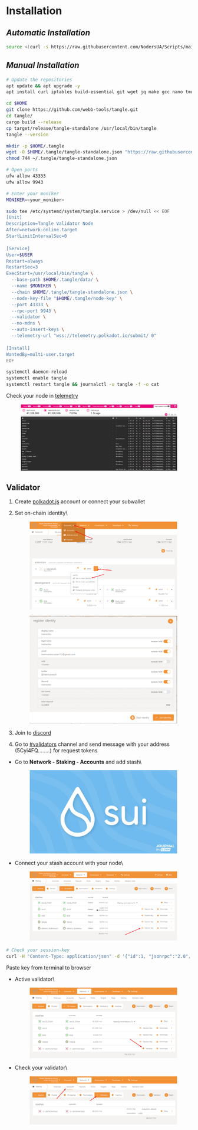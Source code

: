 # Installation

## _**Automatic Installation**_

```bash
source <(curl -s https://raw.githubusercontent.com/NodersUA/Scripts/main/tangle)
```

## _**Manual Installation**_

```bash
# Update the repositories
apt update && apt upgrade -y
apt install curl iptables build-essential git wget jq make gcc nano tmux htop nvme-cli pkg-config libssl-dev libleveldb-dev libgmp3-dev tar clang bsdmainutils ncdu unzip llvm libudev-dev make protobuf-compiler -y
```

```bash
cd $HOME
git clone https://github.com/webb-tools/tangle.git
cd tangle/
cargo build --release
cp target/release/tangle-standalone /usr/local/bin/tangle
tangle --version
```

```bash
mkdir -p $HOME/.tangle
wget -O $HOME/.tangle/tangle-standalone.json "https://raw.githubusercontent.com/webb-tools/tangle/main/chainspecs/testnet/tangle-standalone.json"
chmod 744 ~/.tangle/tangle-standalone.json
```

```bash
# Open ports
ufw allow 43333
ufw allow 9943
```

```bash
# Enter your moniker
MONIKER=<your_moniker>
```

```bash
sudo tee /etc/systemd/system/tangle.service > /dev/null << EOF
[Unit]
Description=Tangle Validator Node
After=network-online.target
StartLimitIntervalSec=0
 
[Service]
User=$USER
Restart=always
RestartSec=3
ExecStart=/usr/local/bin/tangle \
  --base-path $HOME/.tangle/data/ \
  --name $MONIKER \
  --chain $HOME/.tangle/tangle-standalone.json \
  --node-key-file "$HOME/.tangle/node-key" \
  --port 43333 \
  --rpc-port 9943 \
  --validator \
  --no-mdns \
  --auto-insert-keys \
  --telemetry-url "wss://telemetry.polkadot.io/submit/ 0"
 
[Install]
WantedBy=multi-user.target
EOF
```

```bash
systemctl daemon-reload
systemctl enable tangle
systemctl restart tangle && journalctl -u tangle -f -o cat
```

Check your node in [telemetry](https://telemetry.polkadot.io/#list/0xea63e6ac7da8699520af7fb540470d63e48eccb33f7273d2e21a935685bf1320)

<figure><img src="../../.gitbook/assets/image (11).png" alt=""><figcaption></figcaption></figure>

## Validator

1. Create [polkadot.js](https://polkadot.js.org/apps/?rpc=wss%253A%252F%252Frpc.tangle.tools\&ref=blog.webb.tools#/accounts) account or connect your subwallet
2.  Set on-chain identity\


    <figure><img src="../../.gitbook/assets/image (1).png" alt=""><figcaption></figcaption></figure>

    <figure><img src="../../.gitbook/assets/image (1) (1).png" alt=""><figcaption></figcaption></figure>
3. Join to [discord](https://discord.com/invite/cv8EfJu3Tn)&#x20;
4. Go to [#validators](https://discord.com/channels/833784453251596298/1106624706813112351) channel and send message with your address (5Cyi4FQ........) for request tokens

*   Go to **Network - Staking - Accounts** and add stash\


    <figure><img src="../../.gitbook/assets/image (5).png" alt=""><figcaption></figcaption></figure>
*   Connect your stash account with your node\


    <figure><img src="../../.gitbook/assets/image (6).png" alt=""><figcaption></figcaption></figure>

```bash
# Check your session-key
curl -H "Content-Type: application/json" -d '{"id":1, "jsonrpc":"2.0", "method": "author_rotateKeys", "params":[]}' http://localhost:9943
```

Paste key from terminal to browser

*   Active validator\


    <figure><img src="../../.gitbook/assets/image (2).png" alt=""><figcaption></figcaption></figure>
*   Check your validator\


    <figure><img src="../../.gitbook/assets/image (14).png" alt=""><figcaption></figcaption></figure>
